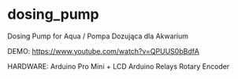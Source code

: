 # dosing_pump
Dosing Pump for Aqua / Pompa Dozująca dla Akwarium

DEMO:
https://www.youtube.com/watch?v=QPUUS0bBdfA

HARDWARE: 
Arduino Pro Mini + LCD 
Arduino Relays
Rotary Encoder 
